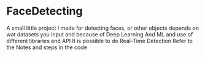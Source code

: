 # FaceDetecting
A small little project I made for detecting faces, or other objects depends on wat datasets you input and because of Deep Learning And ML and use of different libraries and API It is possible to do Real-Time Detection
Refer to the Notes and steps in the code
